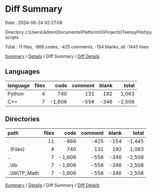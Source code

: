 # Diff Summary

Date : 2024-06-24 02:27:08

Directory c:\\Users\\Admin\\Documents\\PlatformIO\\Projects\\TeensyPilot\\py scripts

Total : 11 files,  -866 codes, -425 comments, -154 blanks, all -1445 lines

[Summary](results.md) / [Details](details.md) / Diff Summary / [Diff Details](diff-details.md)

## Languages
| language | files | code | comment | blank | total |
| :--- | ---: | ---: | ---: | ---: | ---: |
| Python | 4 | 740 | 131 | 192 | 1,063 |
| C++ | 7 | -1,606 | -556 | -346 | -2,508 |

## Directories
| path | files | code | comment | blank | total |
| :--- | ---: | ---: | ---: | ---: | ---: |
| . | 11 | -866 | -425 | -154 | -1,445 |
| . (Files) | 4 | 740 | 131 | 192 | 1,063 |
| .. | 7 | -1,606 | -556 | -346 | -2,508 |
| ..\\lib | 7 | -1,606 | -556 | -346 | -2,508 |
| ..\\lib\\TP_Math | 7 | -1,606 | -556 | -346 | -2,508 |

[Summary](results.md) / [Details](details.md) / Diff Summary / [Diff Details](diff-details.md)